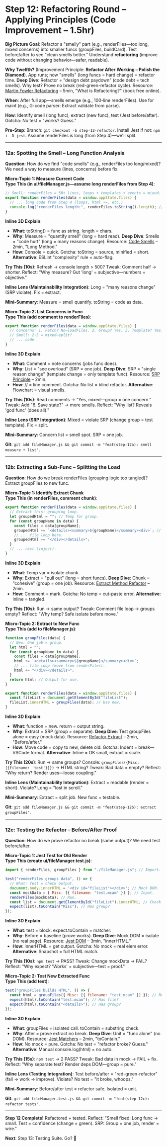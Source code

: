 # Step 12: Refactoring Round – Applying Principles (Code Improvement – 1.5hr)

**Big Picture Goal**: Refactor a "smelly" part (e.g., renderFiles—too long, mixed concerns) into smaller funcs (groupFiles, buildCard). Test before/after to see "clean smells better." Understand **refactoring** (improve code without changing behavior—safer, readable).

**Why Twelfth?** (Improvement Principle: **Refactor After Working – Polish the Diamond**). App runs; now "smells" (long funcs = hard change) = refactor time. **Deep Dive**: Refactor = "design debt paydown" (code debt = tech smells). Why test? Prove no break (red-green-refactor cycle). Resource: [Martin Fowler Refactoring](https://refactoring.com/) – 5min, "What is Refactoring?" (book free online).

**When**: After full app—smells emerge (e.g., 100-line renderFiles). Use for maint (e.g., G-code parser: Extract validate from parse).

**How**: Identify smell (long func), extract (new func), test (Jest before/after). Gotcha: No test = "works? Guess."

**Pre-Step**: Branch: `git checkout -b step-12-refactor`. Install Jest if not: `npm i -D jest`. Assume renderFiles is long (from Step 4)—we'll split.

---

### 12a: Spotting the Smell – Long Function Analysis

**Question**: How do we find "code smells" (e.g., renderFiles too long/mixed)? We need a way to measure (lines, concerns) before fix.

**Micro-Topic 1: Measure Current Code**  
**Type This (in ui/fileManager.js—assume long renderFiles from Step 4)**:

```javascript
// Smell: renderFiles = 50+ lines, loops + templates + events = mixed.
export function renderFiles(data = window.appState.files) {
  // ... long code from Step 4 (loops, html +=, etc.).
  console.log("renderFiles length:", renderFiles.toString().length); // Measure.
}
```

**Inline 3D Explain**:

- **What**: toString() = func as string. length = chars.
- **Why**: Measure = "quantify smell" (long = hard read). **Deep Dive**: Smells = "code hurt" (long = many reasons change). Resource: [Code Smells](https://refactoring.com/catalog/) – 2min, "Long Method."
- **How**: Console = quick. Gotcha: toString = source, minified = short. **Alternative**: ESLint "complexity" rule = auto-flag.

**Try This (10s)**: Refresh → console length > 500? Tweak: Comment half → shorter. Reflect: "Why measure? Gut 'long' = subjective—numbers = objective."

**Inline Lens (Maintainability Integration)**: Long = "many reasons change" (SRP violate). Fix = extract.

**Mini-Summary**: Measure = smell quantify. toString = code as data.

**Micro-Topic 2: List Concerns in Func**  
**Type This (add comment to renderFiles)**:

```javascript
export function renderFiles(data = window.appState.files) {
  // Concerns: 1. Fetch? No—loadFiles. 2. Group? Yes. 3. Template? Yes. 4. Inject? Yes. 5. Events? No—delegation.
  // Smell: 2-5 = mixed—split?
  // ... code.
}
```

**Inline 3D Explain**:

- **What**: Comment = note concerns (jobs func does).
- **Why**: List = "see overload" (SRP = one job). **Deep Dive**: SRP = "single reason change" (template change = only template func). Resource: [SRP Principle](https://en.wikipedia.org/wiki/Single-responsibility_principle) – 2min.
- **How**: // = line comment. Gotcha: No list = blind refactor. **Alternative**: Flowchart = visual smells.

**Try This (10s)**: Read comments → "Yes, mixed—group = one concern." Tweak: Add "6. Save state?" → more smells. Reflect: "Why list? Reveals 'god func' (does all)."

**Inline Lens (SRP Integration)**: Mixed = violate SRP (change group = test template). Fix = split.

**Mini-Summary**: Concern list = smell spot. SRP = one job.

**Git**: `git add fileManager.js && git commit -m "feat(step-12a): smell measure + list"`.

---

### 12b: Extracting a Sub-Func – Splitting the Load

**Question**: How do we break renderFiles (grouping logic too tangled)? Extract groupFiles to new func.

**Micro-Topic 1: Identify Extract Chunk**  
**Type This (in renderFiles, comment chunk)**:

```javascript
export function renderFiles(data = window.appState.files) {
  // Extract this: grouping loop.
  let groupedHtml = ""; // Temp for group.
  for (const groupName in data) {
    const files = data[groupName];
    groupedHtml += `<details><summary>${groupName}</summary><div>`; // Group shell.
    // ... file loop here.
    groupedHtml += "</div></details>";
  }
  // ... rest (inject).
}
```

**Inline 3D Explain**:

- **What**: Temp var = isolate chunk.
- **Why**: Extract = "pull out" (long = short funcs). **Deep Dive**: Chunk = "cohesive" (group = one job). Resource: [Extract Method Refactor](https://refactoring.com/catalog/extractMethod.html) – 2min.
- **How**: Comment = mark. Gotcha: No temp = cut-paste error. **Alternative**: Inline = tangled.

**Try This (10s)**: Run → same output? Tweak: Comment file loop → groups empty? Reflect: "Why temp? Safe isolate before move."

**Micro-Topic 2: Extract to New Func**  
**Type This (add to fileManager.js)**:

```javascript
function groupFiles(data) {
  // New: One job = group.
  let html = "";
  for (const groupName in data) {
    const files = data[groupName];
    html += `<details><summary>${groupName}</summary><div>`;
    // ... file loop (move from renderFiles).
    html += "</div></details>";
  }
  return html; // Output for use.
}

export function renderFiles(data = window.appState.files) {
  const fileList = document.getElementById("fileList");
  fileList.innerHTML = groupFiles(data); // Use new.
}
```

**Inline 3D Explain**:

- **What**: function = new. return = output string.
- **Why**: Extract = SRP (group = separate). **Deep Dive**: Test groupFiles alone = easy (mock data). Resource: [Refactor Extract](https://refactoring.com/catalog/extractMethod.html) – 2min, "Before/after."
- **How**: Move code = copy to new, delete old. Gotcha: Indent = break—VSCode format. **Alternative**: Inline = OK small, extract = scale.

**Try This (20s)**: Run → same groups? Console: `groupFiles({Misc: [{filename: 'test'}]})` → HTML string? Tweak: Bad data = empty? Reflect: "Why return? Render uses—loose coupling."

**Inline Lens (Maintainability Integration)**: Extract = readable (render = short). Violate? Long = "lost in scroll."

**Mini-Summary**: Extract = split job. New func = testable.

**Git**: `git add fileManager.js && git commit -m "feat(step-12b): extract groupFiles"`.

---

### 12c: Testing the Refactor – Before/After Proof

**Question**: How do we prove refactor no break (same output)? We need test before/after.

**Micro-Topic 1: Jest Test for Old Render**  
**Type This (create ui/fileManager.test.js)**:

```javascript
import { renderFiles, groupFiles } from "./fileManager.js"; // Import.

test("renderFiles groups data", () => {
  // What: Test = check output.
  document.body.innerHTML = '<div id="fileList"></div>'; // Mock DOM.
  const mockData = { Misc: [{ filename: "test.mcam" }] }; // Input.
  renderFiles(mockData); // Run.
  const list = document.getElementById("fileList").innerHTML; // Check.
  expect(list).toContain("Misc"); // Has group?
});
```

**Inline 3D Explain**:

- **What**: test = block. expect.toContain = matcher.
- **Why**: Before = baseline (prove works). **Deep Dive**: Mock DOM = isolate (no real page). Resource: [Jest DOM](https://jestjs.io/docs/dom-testing-library) – 3min, "innerHTML."
- **How**: innerHTML = get output. Gotcha: No mock = real elem error. **Alternative**: Snapshot = full HTML match.

**Try This (10s)**: `npm test` → PASS? Tweak: Change mockData → FAIL? Reflect: "Why expect? 'Works' = subjective—test = proof."

**Micro-Topic 2: Test New Extracted Func**  
**Type This (add test)**:

```javascript
test("groupFiles builds HTML", () => {
  const html = groupFiles({ Misc: [{ filename: "test.mcam" }] }); // Run isolated.
  expect(html).toContain("test.mcam"); // Has file?
  expect(html).toContain("<details>"); // Has group?
});
```

**Inline 3D Explain**:

- **What**: groupFiles = isolated call. toContain = substring check.
- **Why**: After = prove extract no break. **Deep Dive**: Unit = "func alone" (no DOM). Resource: [Jest Matchers](https://jestjs.io/docs/expect) – 2min, "toContain."
- **How**: No mock = pure. Gotcha: No test = "refactor broke? Guess." **Alternative**: Manual console.log(html) = no auto.

**Try This (15s)**: `npm test` → 2 PASS? Tweak: Bad data in mock → FAIL + fix. Reflect: "Why separate test? Render deps DOM—group = pure."

**Inline Lens (Testing Integration)**: Test before/after = "red-green-refactor" (fail → work → improve). Violate? No test = "it broke, whoops."

**Mini-Summary**: Before/after test = refactor safe. Isolated = unit.

**Git**: `git add fileManager.test.js && git commit -m "feat(step-12c): refactor tests"`.

---

**Step 12 Complete!** Refactored + tested. Reflect: "Smell fixed: Long func → small. Test = confidence (change = green). SRP: Group = one job, render = wire."

**Next**: Step 13: Testing Suite. Go? 🚀
